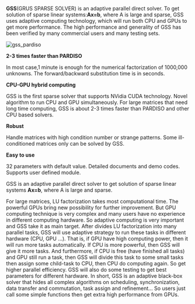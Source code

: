 **GSS**(GRUS SPARSE SOLVER) is an adaptive parallel direct solver.
To get solution of sparse linear systems:**Ax=b**, where A is large and sparse,
GSS uses adaptive computing technology, which will run both CPU and GPUs to get more performance.
The high performance and generality of GSS has been verified by many commercial users and many testing sets.

![gss_pardiso](http://www.grusoft.com/wp-content/uploads/2013/11/gss_pardiso.jpg)



**2-3 times faster than PARDISO**

In most case,1 minute is enough for the numerical factorization of 1000,000 unknowns.
The forward/backward substitution time is in seconds.

**CPU-GPU hybrid computing**

GSS is the first sparse solver that supports NVidia CUDA technology.
Novel algorithm to run CPU and GPU simultaneously.
For large matrices that need long time computing, GSS is about 2-3 times faster than PARDISO and other CPU based solvers.

**Robust**

Handle matrices with high condition number or strange patterns. Some ill-conditioned matrices only can be solved by GSS.

**Easy to use**

32 parameters with default value. Detailed documents and demo  codes. Supports user defined module.

 

GSS is an adaptive parallel direct solver to get solution of sparse linear systems
**Ax=b**, where A is large and sparse.

For large matrices, LU factorization takes most computational time. The powerful GPUs bring new possibility for further improvement. But GPU computing technique is very complex and many users have no experience in different computing hardware. So adaptive computing is very important and GSS take it as main target. After divides LU factorization into many parallel tasks, GSS will use adaptive strategy to run these tasks in different hardware (CPU, GPU …). That is, if GPU have high computing power, then it will run more tasks automatically. If CPU is more powerful, then GSS will give it more tasks. And furthermore, if CPU is free (have finished all tasks) and GPU still run a task, then GSS will divide this task to some small tasks then assign some child-task to CPU, then CPU do computing again. So get higher parallel efficiency. GSS will also do some testing to get best parameters for different hardware. In short, GSS is an adaptive black-box solver that hides all complex algorithms on scheduling, synchronization, data transfer and commutation, task assign and refinement… So users just call some simple functions then get extra high performance from GPUs.
